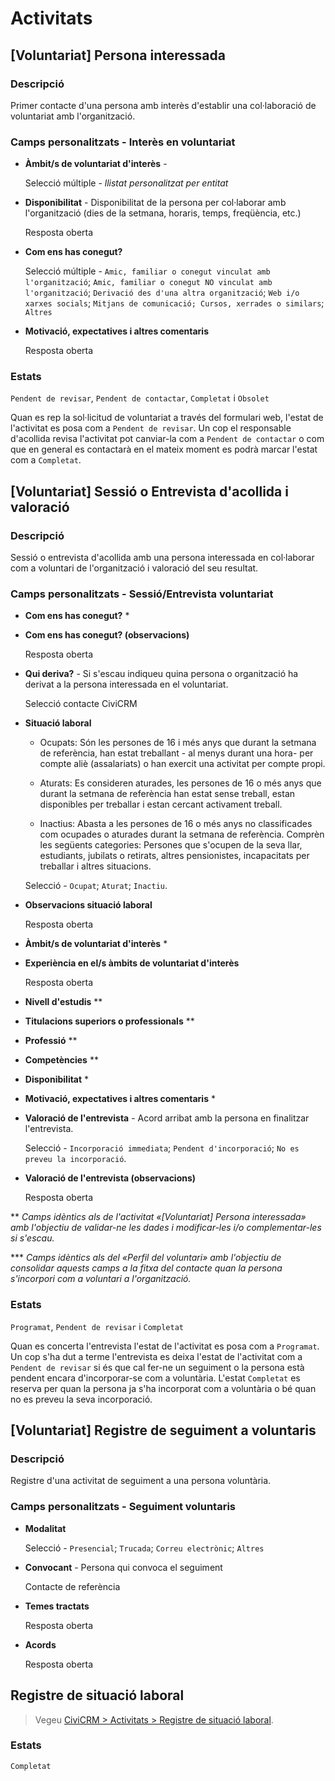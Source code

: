# Activitats

## [Voluntariat] Persona interessada

### Descripció

Primer contacte d'una persona amb interès d'establir una col·laboració de voluntariat amb l'organització.

### Camps personalitzats - Interès en voluntariat

* **Àmbit/s de voluntariat d'interès** -

    Selecció múltiple - *llistat personalitzat per entitat*

* **Disponibilitat** - Disponibilitat de la persona per col·laborar amb l'organització (dies de la setmana, horaris, temps, freqüència, etc.)

    Resposta oberta

* **Com ens has conegut?**

    Selecció múltiple - `Amic, familiar o conegut vinculat amb l'organització`; `Amic, familiar o conegut NO vinculat amb l'organització`; `Derivació des d'una altra organització`; `Web i/o xarxes socials`; `Mitjans de comunicació; Cursos, xerrades o similars`; `Altres`

* **Motivació, expectatives i altres comentaris**

    Resposta oberta

### Estats

`Pendent de revisar`, `Pendent de contactar`, `Completat` i `Obsolet`

Quan es rep la sol·licitud de voluntariat a través del formulari web, l'estat de l'activitat es posa com a `Pendent de revisar`. Un cop el responsable d'acollida revisa l'activitat pot canviar-la com a `Pendent de contactar` o com que en general es contactarà en el mateix moment es podrà marcar l'estat com a `Completat`.

## [Voluntariat] Sessió o Entrevista d'acollida i valoració

### Descripció

Sessió o entrevista d'acollida amb una persona interessada en col·laborar com a voluntari de l'organització i valoració del seu resultat.

### Camps personalitzats - Sessió/Entrevista voluntariat

* **Com ens has conegut?** *

* **Com ens has conegut? (observacions)**

    Resposta oberta

* **Qui deriva?** - Si s'escau indiqueu quina persona o organització ha derivat a la persona interessada en el voluntariat.

    Selecció contacte CiviCRM

* **Situació laboral**

    * Ocupats: Són les persones de 16 i més anys que durant la setmana de referència, han estat treballant - al menys durant una hora- per compte aliè (assalariats) o han exercit una activitat per compte propi.

    * Aturats: Es consideren aturades, les persones de 16 o més anys que durant la setmana de referència han estat sense treball, estan disponibles per treballar i estan cercant activament treball.

    * Inactius: Abasta a les persones de 16 o més anys no classificades com ocupades o aturades durant la setmana de referència. Comprèn les següents categories: Persones que s'ocupen de la seva llar, estudiants, jubilats o retirats, altres pensionistes, incapacitats per treballar i altres situacions.

    Selecció - `Ocupat`; `Aturat`; `Inactiu`.

* **Observacions situació laboral**

    Resposta oberta

* **Àmbit/s de voluntariat d'interès** *

* **Experiència en el/s àmbits de voluntariat d'interès**

    Resposta oberta

* **Nivell d'estudis** **

* **Titulacions superiors o professionals** **

* **Professió** **

* **Competències** **

* **Disponibilitat** *

* **Motivació, expectatives i altres comentaris** *

* **Valoració de l'entrevista** - Acord arribat amb la persona en finalitzar l'entrevista.

    Selecció - `Incorporació immediata`; `Pendent d'incorporació`; `No es preveu la incorporació`.

* **Valoració de l'entrevista (observacions)**

    Resposta oberta

** *Camps idèntics als de l'activitat «[Voluntariat] Persona interessada» amb l'objectiu de validar-ne les dades i modificar-les i/o complementar-les si s'escau.*

*** *Camps idèntics als del «Perfil del voluntari» amb l'objectiu de consolidar aquests camps a la fitxa del contacte quan la persona s'incorpori com a voluntari a l'organització.*

### Estats

`Programat`, `Pendent de revisar` i `Completat`

Quan es concerta l'entrevista l'estat de l'activitat es posa com a `Programat`. Un cop s'ha dut a terme l'entrevista es deixa l'estat de l'activitat com a `Pendent de revisar` si és que cal fer-ne un seguiment o la persona està pendent encara d'incorporar-se com a voluntària. L'estat `Completat` es reserva per quan la persona ja s'ha incorporat com a voluntària o bé quan no es preveu la seva incorporació.


## [Voluntariat] Registre de seguiment a voluntaris

### Descripció

Registre d'una activitat de seguiment a una persona voluntària.

### Camps personalitzats - Seguiment voluntaris

- **Modalitat**

    Selecció - `Presencial`; `Trucada`; `Correu electrònic`; `Altres`

- **Convocant** - Persona qui convoca el seguiment

    Contacte de referència

- **Temes tractats**

    Resposta oberta

- **Acords**

    Resposta oberta


## Registre de situació laboral

> Vegeu [CiviCRM > Activitats > Registre de situació laboral](../../civicrm/activitats.md#registre-de-situacio-laboral).

### Estats

`Completat`
